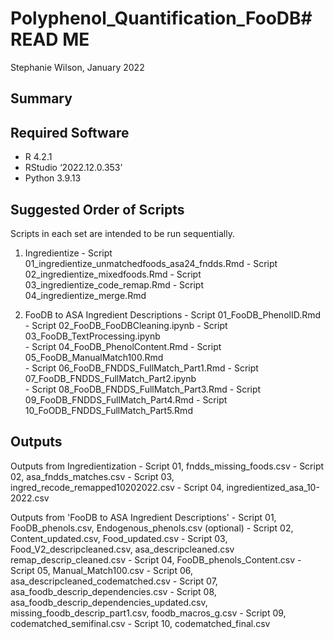 # Polyphenol_Quantification_FooDB# READ ME
Stephanie Wilson, January 2022

## Summary


## Required Software
  - R 4.2.1
  - RStudio ‘2022.12.0.353’
  - Python 3.9.13
  
## Suggested Order of Scripts
Scripts in each set are intended to be run sequentially.  

  1) Ingredientize
    - Script 01_ingredientize_unmatchedfoods_asa24_fndds.Rmd
    - Script 02_ingredientize_mixedfoods.Rmd
    - Script 03_ingredientize_code_remap.Rmd
    - Script 04_ingredientize_merge.Rmd
    
  2) FooDB to ASA Ingredient Descriptions
    - Script 01_FooDB_PhenolID.Rmd
    - Script 02_FooDB_FooDBCleaning.ipynb
    - Script 03_FooDB_TextProcessing.ipynb	
    - Script 04_FooDB_PhenolContent.Rmd
    - Script 05_FooDB_ManualMatch100.Rmd	
    - Script 06_FooDB_FNDDS_FullMatch_Part1.Rmd
    - Script 07_FooDB_FNDDS_FullMatch_Part2.ipynb	
    - Script 08_FooDB_FNDDS_FullMatch_Part3.Rmd
    - Script 09_FooDB_FNDDS_FullMatch_Part4.Rmd
    - Script 10_FoODB_FNDDS_FullMatch_Part5.Rmd

## Outputs
Outputs from Ingredientization
    - Script 01, fndds_missing_foods.csv
    - Script 02, asa_fndds_matches.csv
    - Script 03, ingred_recode_remapped10202022.csv
    - Script 04, ingredientized_asa_10-2022.csv

Outputs from 'FooDB to ASA Ingredient Descriptions'
    - Script 01, FooDB_phenols.csv, Endogenous_phenols.csv (optional)
    - Script 02, Content_updated.csv, Food_updated.csv
    - Script 03, Food_V2_descripcleaned.csv, asa_descripcleaned.csv
        remap_descrip_cleaned.csv
    - Script 04, FooDB_phenols_Content.csv
    - Script 05, Manual_Match100.csv
    - Script 06, asa_descripcleaned_codematched.csv
    - Script 07, asa_foodb_descrip_dependencies.csv
    - Script 08, asa_foodb_descrip_dependencies_updated.csv, missing_foodb_descrip_part1.csv, foodb_macros_g.csv
    - Script 09, codematched_semifinal.csv
    - Script 10, codematched_final.csv
